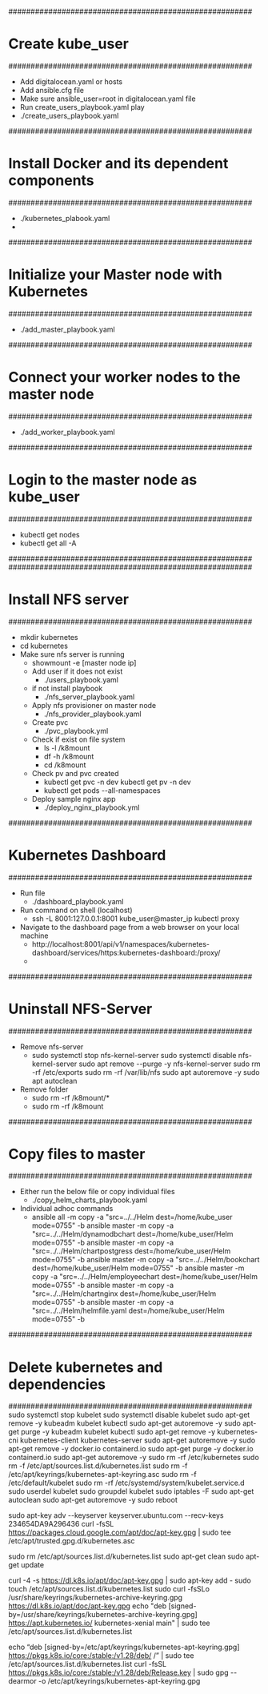 
#######################################################
# Create kube_user
#######################################################
- Add digitalocean.yaml or hosts
- Add ansible.cfg file
- Make sure ansible_user=root in digitalocean.yaml file
- Run create_users_playbook.yaml play
- ./create_users_playbook.yaml

#######################################################
# Install Docker and its dependent components
#######################################################
- ./kubernetes_plabook.yaml
- 
#######################################################
# Initialize your Master node with Kubernetes
#######################################################
- ./add_master_playbook.yaml

#######################################################
# Connect your worker nodes to the master node
#######################################################
- ./add_worker_playbook.yaml

#######################################################
# Login to the master node as kube_user
#######################################################
- kubectl get nodes
- kubectl get all -A

#######################################################
#######################################################
# Install NFS server
#######################################################
- mkdir kubernetes
- cd kubernetes
- Make sure nfs server is running
    - showmount -e [master node ip]
    - Add user if it does not exist
        - ./users_playbook.yaml
    - if not install playbook 
        - ./nfs_server_playbook.yaml
    - Apply nfs provisioner on master node
        - ./nfs_provider_playbook.yaml
    - Create pvc
        - ./pvc_playbook.yml
    - Check if exist on file system
        - ls -l /k8mount
        - df -h /k8mount
        - cd /k8mount
    - Check pv and pvc created
        - kubectl get pvc -n dev
          kubectl get pv -n dev
        - kubectl get pods --all-namespaces
    - Deploy sample nginx app
        - ./deploy_nginx_playbook.yml

#######################################################
# Kubernetes Dashboard
#######################################################
- Run file
    - ./dashboard_playbook.yaml
- Run command on shell (localhost)
    - ssh -L 8001:127.0.0.1:8001 kube_user@master_ip
      kubectl proxy
- Navigate to the dashboard page from a web browser on your local machine
    - http://localhost:8001/api/v1/namespaces/kubernetes-dashboard/services/https:kubernetes-dashboard:/proxy/
    - 
#######################################################
# Uninstall NFS-Server
#######################################################
- Remove nfs-server
    - sudo systemctl stop nfs-kernel-server
      sudo systemctl disable nfs-kernel-server
      sudo apt remove --purge -y nfs-kernel-server
      sudo rm -rf /etc/exports
      sudo rm -rf /var/lib/nfs
      sudo apt autoremove -y
      sudo apt autoclean
- Remove folder
    - sudo rm -rf /k8mount/*
    - sudo rm -rf /k8mount

#######################################################
# Copy files to master
#######################################################
- Either run the below file or copy individual files
    - ./copy_helm_charts_playbook.yaml
- Individual adhoc commands
    - ansible all -m copy -a "src=../../Helm dest=/home/kube_user mode=0755" -b
      ansible master -m copy -a "src=../../Helm/dynamodbchart dest=/home/kube_user/Helm mode=0755" -b
      ansible master -m copy -a "src=../../Helm/chartpostgress dest=/home/kube_user/Helm mode=0755" -b
      ansible master -m copy -a "src=../../Helm/bookchart dest=/home/kube_user/Helm mode=0755" -b
      ansible master -m copy -a "src=../../Helm/employeechart dest=/home/kube_user/Helm mode=0755" -b
      ansible master -m copy -a "src=../../Helm/chartnginx dest=/home/kube_user/Helm mode=0755" -b
      ansible master -m copy -a "src=../../Helm/helmfile.yaml dest=/home/kube_user/Helm mode=0755" -b

#######################################################
# Delete kubernetes and dependencies
#######################################################
sudo systemctl stop kubelet
sudo systemctl disable kubelet
sudo apt-get remove -y kubeadm kubelet kubectl
sudo apt-get autoremove -y
sudo apt-get purge -y kubeadm kubelet kubectl
sudo apt-get remove -y kubernetes-cni kubernetes-client kubernetes-server
sudo apt-get autoremove -y
sudo apt-get remove -y docker.io containerd.io
sudo apt-get purge -y docker.io containerd.io
sudo apt-get autoremove -y
sudo rm -rf /etc/kubernetes
sudo rm -f /etc/apt/sources.list.d/kubernetes.list
sudo rm -f /etc/apt/keyrings/kubernetes-apt-keyring.asc
sudo rm -f /etc/default/kubelet
sudo rm -rf /etc/systemd/system/kubelet.service.d
sudo userdel kubelet
sudo groupdel kubelet
sudo iptables -F
sudo apt-get autoclean
sudo apt-get autoremove -y
sudo reboot




sudo apt-key adv --keyserver keyserver.ubuntu.com --recv-keys 234654DA9A296436
curl -fsSL https://packages.cloud.google.com/apt/doc/apt-key.gpg | sudo tee /etc/apt/trusted.gpg.d/kubernetes.asc



sudo rm /etc/apt/sources.list.d/kubernetes.list
sudo apt-get clean
sudo apt-get update


curl -4 -s https://dl.k8s.io/apt/doc/apt-key.gpg | sudo apt-key add -
sudo touch /etc/apt/sources.list.d/kubernetes.list
sudo curl -fsSLo /usr/share/keyrings/kubernetes-archive-keyring.gpg https://dl.k8s.io/apt/doc/apt-key.gpg
echo "deb [signed-by=/usr/share/keyrings/kubernetes-archive-keyring.gpg] https://apt.kubernetes.io/ kubernetes-xenial main" | sudo tee /etc/apt/sources.list.d/kubernetes.list



echo “deb [signed-by=/etc/apt/keyrings/kubernetes-apt-keyring.gpg] https://pkgs.k8s.io/core:/stable:/v1.28/deb/ /” | sudo tee /etc/apt/sources.list.d/kubernetes.list
curl -fsSL https://pkgs.k8s.io/core:/stable:/v1.28/deb/Release.key | sudo gpg --dearmor -o /etc/apt/keyrings/kubernetes-apt-keyring.gpg
